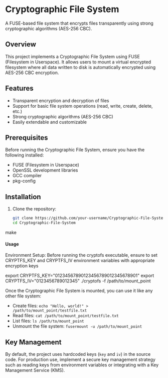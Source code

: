# Cryptographic File System

A FUSE-based file system that encrypts files transparently using strong cryptographic algorithms (AES-256 CBC).

## Overview

This project implements a Cryptographic File System using FUSE (Filesystem in Userspace). It allows users to mount a virtual encrypted filesystem where all data written to disk is automatically encrypted using AES-256 CBC encryption.

## Features

- Transparent encryption and decryption of files
- Support for basic file system operations (read, write, create, delete, etc.)
- Strong cryptographic algorithms (AES-256 CBC)
- Easily extendable and customizable

## Prerequisites

Before running the Cryptographic File System, ensure you have the following installed:

- FUSE (Filesystem in Userspace)
- OpenSSL development libraries
- GCC compiler
- pkg-config

## Installation

1. Clone the repository:

   ```bash
   git clone https://github.com/your-username/Cryptographic-File-System.git
   cd Cryptographic-File-System

make

#### Usage

Environment Setup: Before running the cryptofs executable, ensure to set CRYPTFS_KEY and CRYPTFS_IV environment variables with appropriate encryption keys

export CRYPTFS_KEY="01234567890123456789012345678901"
export CRYPTFS_IV="0123456789012345"
./cryptofs -f /path/to/mount_point



Once the Cryptographic File System is mounted, you can use it like any other file system:

- Create files: `echo "Hello, world!" > /path/to/mount_point/testfile.txt`
- Read files: `cat /path/to/mount_point/testfile.txt`
- List files: `ls /path/to/mount_point`
- Unmount the file system: `fusermount -u /path/to/mount_point`

## Key Management

By default, the project uses hardcoded keys (`key` and `iv`) in the source code. For production use, implement a secure key management strategy such as reading keys from environment variables or integrating with a Key Management Service (KMS).


